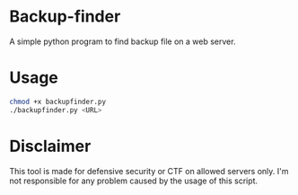 # Backup-finder
A simple python program to find backup file on a web server.

# Usage

```bash
chmod +x backupfinder.py
./backupfinder.py <URL>
```

# Disclaimer

This tool is made for defensive security or CTF on allowed servers only. I'm not responsible for any problem caused by the usage of this script.
